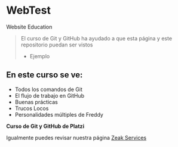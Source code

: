 # WebTest
Website Education
>El curso de Git y GitHub ha ayudado a que esta página y este repositorio puedan ser vistos
>- Ejemplo

## En este curso se ve:
* Todos los comandos de Git
* El flujo de trabajo en GitHub
* Buenas prácticas
* Trucos Locos
* Personalidades múltiples de Freddy

**Curso de Git y GitHub de Platzi**

Igualmente puedes revisar nuestra página
[Zeak Services](https://zeakservices.com)